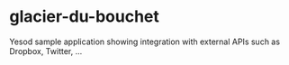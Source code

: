 glacier-du-bouchet
==================

Yesod sample application showing integration with external APIs such as Dropbox, Twitter, ...
